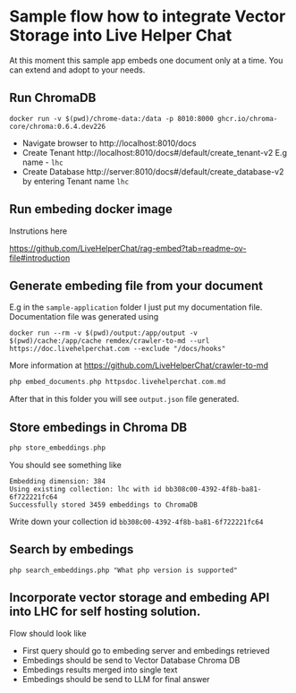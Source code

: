 # Sample flow how to integrate Vector Storage into Live Helper Chat

At this moment this sample app embeds one document only at a time. You can extend and adopt to your needs.

## Run ChromaDB

```
docker run -v $(pwd)/chrome-data:/data -p 8010:8000 ghcr.io/chroma-core/chroma:0.6.4.dev226
```

* Navigate browser to http://localhost:8010/docs
* Create Tenant http://localhost:8010/docs#/default/create_tenant-v2 E.g name - `lhc`
* Create Database http://server:8010/docs#/default/create_database-v2 by entering Tenant name `lhc`

## Run embeding docker image 

Instrutions here

https://github.com/LiveHelperChat/rag-embed?tab=readme-ov-file#introduction

## Generate embeding file from your document

E.g in the `sample-application` folder I just put my documentation file. Documentation file was generated using 

```
docker run --rm -v $(pwd)/output:/app/output -v $(pwd)/cache:/app/cache remdex/crawler-to-md --url https://doc.livehelperchat.com --exclude "/docs/hooks"
```

More information at https://github.com/LiveHelperChat/crawler-to-md

```php
php embed_documents.php httpsdoc.livehelperchat.com.md
```

After that in this folder you will see `output.json` file generated.

## Store embedings in Chroma DB

```php
php store_embeddings.php
```

You should see something like

```
Embedding dimension: 384
Using existing collection: lhc with id bb308c00-4392-4f8b-ba81-6f722221fc64
Successfully stored 3459 embeddings to ChromaDB
```

Write down your collection id `bb308c00-4392-4f8b-ba81-6f722221fc64`

## Search by embedings

```
php search_embeddings.php "What php version is supported"
```

## Incorporate vector storage and embeding API into LHC for self hosting solution.

Flow should look like

* First query should go to embeding server and embedings retrieved
* Embedings should be send to Vector Database Chroma DB
* Embedings results merged into single text
* Embedings should be send to LLM for final answer

